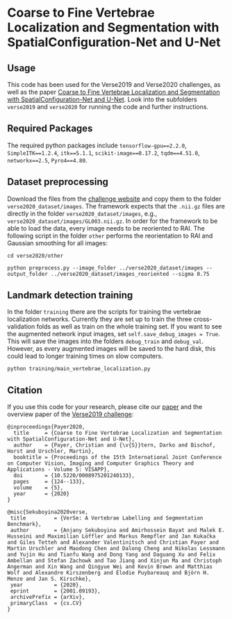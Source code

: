 # Coarse to Fine Vertebrae Localization and Segmentation with SpatialConfiguration-Net and U-Net

## Usage
This code has been used for the Verse2019 and Verse2020 challenges, as well as the paper [Coarse to Fine Vertebrae Localization and Segmentation with SpatialConfiguration-Net and U-Net](https://doi.org/10.5220/0008975201240133). Look into the subfolders `verse2019` and `verse2020` for running the code and further instructions.  

## Required Packages
The required python packages include `tensorflow-gpu==2.2.0`, `SimpleITK==1.2.4`, `itk==5.1.1`, `scikit-image==0.17.2`, `tqdm==4.51.0`, `networkx==2.5`, `Pyro4==4.80`.

## Dataset preprocessing
Download the files from the [challenge website](https://verse2020.grand-challenge.org/) and copy them to the folder `verse2020_dataset/images`. The framework expects that the `.nii.gz` files are directly in the folder `verse2020_dataset/images`, e.g., `verse2020_dataset/images/GL003.nii.gz`. In order for the framework to be able to load the data, every image needs to be reoriented to RAI. The following script in the folder `other` performs the reorientation to RAI and Gaussian smoothing for all images:

`cd verse2020/other`

`python preprocess.py --image_folder ../verse2020_dataset/images --output_folder ../verse2020_dataset/images_reoriented --sigma 0.75`

## Landmark detection training
In the folder `training` there are the scripts for training the vertebrae localization networks. Currently they are set up to train the three cross-validation folds as well as train on the whole training set. If you want to see the augmented network input images, set `self.save_debug_images = True`. This will save the images into the folders `debug_train` and `debug_val`. However, as every augmented images will be saved to the hard disk, this could lead to longer training times on slow computers.

`python training/main_vertebrae_localization.py`

## Citation
If you use this code for your research, please cite our [paper](https://doi.org/10.5220/0008975201240133) and the overview paper of the [Verse2019 challenge](https://arxiv.org/abs/2001.09193):

```
@inproceedings{Payer2020,
  title     = {Coarse to Fine Vertebrae Localization and Segmentation with SpatialConfiguration-Net and U-Net},
  author    = {Payer, Christian and {\v{S}}tern, Darko and Bischof, Horst and Urschler, Martin},
  booktitle = {Proceedings of the 15th International Joint Conference on Computer Vision, Imaging and Computer Graphics Theory and Applications - Volume 5: VISAPP},
  doi       = {10.5220/0008975201240133},
  pages     = {124--133},
  volume    = {5},
  year      = {2020}
}
```

```
@misc{Sekuboyina2020verse,
 title         = {VerSe: A Vertebrae Labelling and Segmentation Benchmark},
 author        = {Anjany Sekuboyina and Amirhossein Bayat and Malek E. Husseini and Maximilian Löffler and Markus Rempfler and Jan Kukačka and Giles Tetteh and Alexander Valentinitsch and Christian Payer and Martin Urschler and Maodong Chen and Dalong Cheng and Nikolas Lessmann and Yujin Hu and Tianfu Wang and Dong Yang and Daguang Xu and Felix Ambellan and Stefan Zachowk and Tao Jiang and Xinjun Ma and Christoph Angerman and Xin Wang and Qingyue Wei and Kevin Brown and Matthias Wolf and Alexandre Kirszenberg and Élodie Puybareauq and Björn H. Menze and Jan S. Kirschke},
 year          = {2020},
 eprint        = {2001.09193},
 archivePrefix = {arXiv},
 primaryClass  = {cs.CV}
}
```
